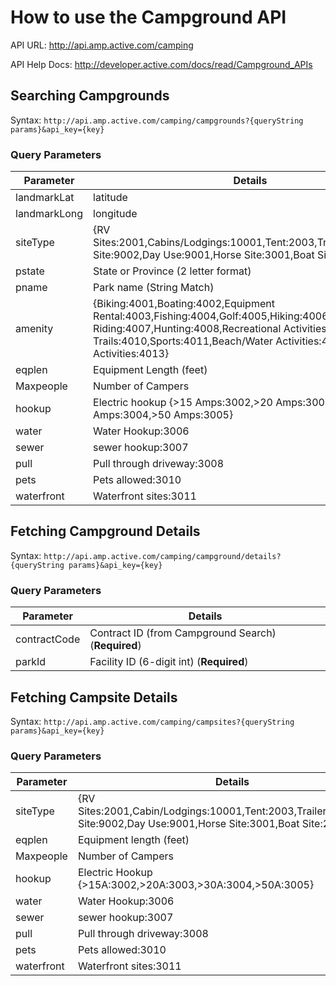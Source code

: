 # How to use the Campground API

API URL: http://api.amp.active.com/camping

API Help Docs: http://developer.active.com/docs/read/Campground_APIs

## Searching Campgrounds
Syntax: `http://api.amp.active.com/camping/campgrounds?{queryString params}&api_key={key}`
### Query Parameters
Parameter | Details
--------- | -------
landmarkLat | latitude
landmarkLong  | longitude
siteType  | {RV Sites:2001,Cabins/Lodgings:10001,Tent:2003,Trailer:2002,Group Site:9002,Day Use:9001,Horse Site:3001,Boat Site:2004}
pstate  | State or  Province (2 letter format)
pname | Park name (String Match)
amenity | {Biking:4001,Boating:4002,Equipment Rental:4003,Fishing:4004,Golf:4005,Hiking:4006,Horseback Riding:4007,Hunting:4008,Recreational Activities:4009,Scenic Trails:4010,Sports:4011,Beach/Water Activities:4012,Winter Activities:4013}
eqplen  | Equipment Length (feet)
Maxpeople | Number of Campers
hookup  | Electric hookup {>15 Amps:3002,>20 Amps:3003,>30 Amps:3004,>50 Amps:3005}
water | Water Hookup:3006
sewer | sewer hookup:3007
pull  | Pull through driveway:3008
pets  | Pets allowed:3010
waterfront  | Waterfront sites:3011

## Fetching Campground Details
Syntax: `http://api.amp.active.com/camping/campground/details?{queryString params}&api_key={key}`
### Query Parameters
Parameter | Details
--------- | -------
contractCode  | Contract ID (from Campground Search) (**Required**)
parkId  | Facility ID (6-digit int) (**Required**)
## Fetching Campsite Details
Syntax: `http://api.amp.active.com/camping/campsites?{queryString params}&api_key={key}`
### Query Parameters
Parameter | Details
--------- | -------
siteType  | {RV Sites:2001,Cabin/Lodgings:10001,Tent:2003,Trailer:2002,Group Site:9002,Day Use:9001,Horse Site:3001,Boat Site:2004}
eqplen  | Equipment length (feet)
Maxpeople | Number of Campers
hookup  | Electric Hookup {>15A:3002,>20A:3003,>30A:3004,>50A:3005}
water | Water Hookup:3006
sewer | sewer hookup:3007
pull  | Pull through driveway:3008
pets  | Pets allowed:3010
waterfront  | Waterfront sites:3011
